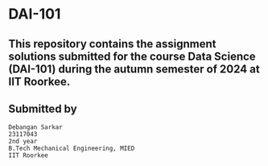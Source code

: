 # DAI-101
## This repository contains the assignment solutions submitted for the course Data Science (DAI-101) during the autumn semester of 2024 at IIT Roorkee.

## Submitted by 
    Debangan Sarkar
    23117043
    2nd year 
    B.Tech Mechanical Engineering, MIED
    IIT Roorkee
